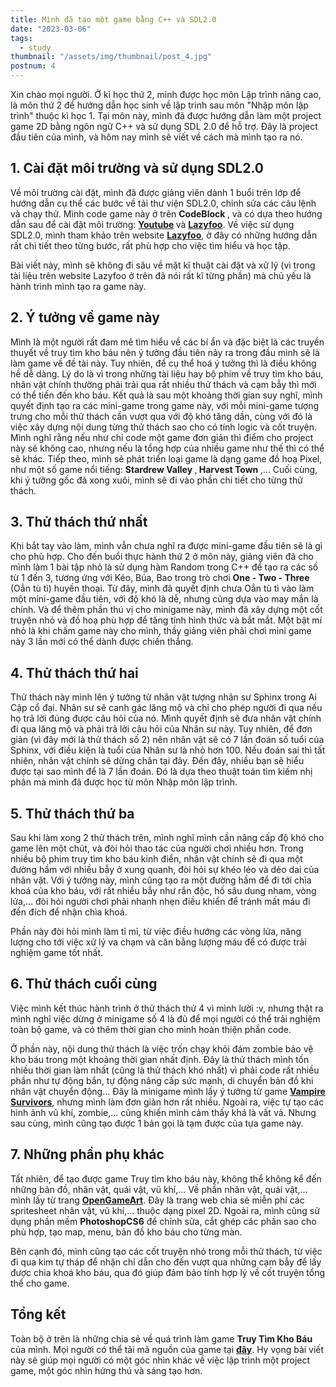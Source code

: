 ```yaml
---
title: Mình đã tạo một game bằng C++ và SDL2.0
date: "2023-03-06"
tags:
  - study
thumbnail: "/assets/img/thumbnail/post_4.jpg"
postnum: 4
---
```



Xin chào mọi người. Ở kì học thứ 2, mình được học môn Lập trình nâng cao, là môn thứ 2 để hướng dẫn học sinh về lập trình sau môn "Nhập môn lập trình" thuộc kì học 1. Tại môn này, mình đã được hướng dẫn làm một project game 2D bằng ngôn ngữ C++ và sử dụng SDL 2.0 để hỗ trợ. Đây là project đầu tiên của mình, và hôm nay mình sẽ viết về cách mà mình tạo ra nó.

## 1. Cài đặt môi trường và sử dụng SDL2.0

Về môi trường cài đặt, mình đã được giảng viên dành 1 buổi trên lớp để hướng dẫn cụ thể các bước về tải thư viện SDL2.0, chỉnh sửa các câu lệnh và chạy thử. Mình code game này ở trên <b> CodeBlock </b>, và có dựa theo hướng dẫn sau để cài đặt môi trường: <b>[Youtube](https://www.youtube.com/watch?v=Gj3iXwvKmUY) </b>và <b>[Lazyfoo](https://lazyfoo.net/tutorials/SDL/01_hello_SDL/index.php)</b>.
Về việc sử dụng SDL2.0, mình tham khảo trên website <b>[Lazyfoo](https://lazyfoo.net/tutorials/SDL/index.php)</b>, ở đây có những hướng dẫn rất chi tiết theo từng bước, rất phù hợp cho việc tìm hiểu và học tập.

Bài viết này, mình sẽ không đi sâu về mặt kĩ thuật cài đặt và xử lý (vì trong tài liệu trên website Lazyfoo ở trên đã nói rất kĩ từng phần) mà chủ yếu là hành trình mình tạo ra game này.

## 2. Ý tưởng về game này

Mình là một người rất đam mê tìm hiểu về các bí ẩn và đặc biệt là các truyền thuyết về truy tìm kho báu nên ý tưởng đầu tiên nảy ra trong đầu mình sẽ là làm game về đề tài này. Tuy nhiên, để cụ thể hoá ý tưởng thì là điều không hề dễ dàng. Lý do là vì trong những tài liệu hay bộ phim về truy tìm kho báu, nhân vật chính thường phải trải qua rất nhiều thử thách và cạm bẫy thì mới có thể tiến đến kho báu. Kết quả là sau một khoảng thời gian suy nghĩ, mình quyết định tạo ra các mini-game trong game này, với mỗi mini-game tượng trưng cho mỗi thử thách cần vượt qua với độ khó tăng dần, cùng với đó là việc xây dựng nội dung từng thử thách sao cho có tính logic và cốt truyện. Mình nghĩ rằng nếu như chỉ code một game đơn giản thì điểm cho project này sẽ không cao, nhưng nếu là tổng hợp của nhiều game như thế thì có thể sẽ khác. Tiếp theo, mình sẽ phát triển loại game là dạng game đồ hoạ Pixel, như một số game nổi tiếng: <b> Stardrew Valley </b>,<b> Harvest Town </b>,... Cuối cùng, khi ý tưởng gốc đã xong xuôi, mình sẽ đi vào phần chi tiết cho từng thử thách.

## 3. Thử thách thứ nhất

Khi bắt tay vào làm, mình vẫn chưa nghĩ ra được mini-game đầu tiên sẽ là gì cho phù hợp. Cho đến buổi thực hành thứ 2 ở môn này, giảng viên đã cho mình làm 1 bài tập nhỏ là sử dụng hàm Random trong C++ để tạo ra các số từ 1 đến 3, tương ứng với Kéo, Búa, Bao trong trò chơi <b> One - Two - Three </b> (Oẳn tù tì) huyền thoại. Từ đây, mình đã quyết định chưa Oẳn tù tì vào làm một mini-game đầu tiên, với độ khó là dễ, nhưng cũng dựa vào may mắn là chính. Và để thêm phần thú vị cho minigame này, mình đã xây dựng một cốt truyện nhỏ và đồ hoạ phù hợp để tăng tính hình thức và bắt mắt. Một bật mí nhỏ là khi chấm game này cho mình, thầy giảng viên phải chơi mini game này 3 lần mới có thể dành được chiến thắng.

## 4. Thử thách thứ hai

Thử thách này mình lên ý tưởng từ nhân vật tượng nhân sư Sphinx trong Ai Cập cổ đại. Nhân sư sẽ canh gác lăng mộ và chỉ cho phép người đi qua nếu họ trả lời đúng được câu hỏi của nó. Mình quyết định sẽ đưa nhân vật chính đi qua lăng mộ và phải trả lời câu hỏi của Nhân sư này. Tuy nhiên, để đơn giản (vì đây mới là thử thách số 2) nên nhân vật sẽ có 7 lần đoán số tuổi của Sphinx, với điều kiện là tuổi của Nhân sư là nhỏ hơn 100. Nếu đoán sai thì tất nhiên, nhân vật chính sẽ dừng chân tại đây. Đến đây, nhiều bạn sẽ hiểu được tại sao mình để là 7 lần đoán. Đó là dựa theo thuật toán tìm kiếm nhị phân mà mình đã được học từ môn Nhập môn lập trình.

## 5. Thử thách thứ ba

Sau khi làm xong 2 thử thách trên, mình nghĩ mình cần nâng cấp độ khó cho game lên một chút, và đòi hỏi thao tác của người chơi nhiều hơn. Trong nhiều bộ phim truy tìm kho báu kinh điển, nhân vật chính sẽ đi qua một đường hầm với nhiều bẫy ở xung quanh, đòi hỏi sự khéo léo và dẻo dai của nhân vật. Với ý tưởng này, mình cũng tạo ra một đường hầm để đi tới chìa khoá của kho báu, với rất nhiều bẫy như rắn độc, hố sâu dung nham, vòng lửa,... đòi hỏi người chơi phải nhanh nhẹn điều khiển để tránh mất máu đi đến đích để nhận chìa khoá.

Phần này đòi hỏi mình làm tỉ mỉ, từ việc điều hướng các vòng lửa, năng lượng cho tới việc xử lý va chạm và cân bằng lượng máu để có được trải nghiệm game tốt nhất.

## 6. Thử thách cuối cùng

Việc mình kết thúc hành trình ở thử thách thứ 4 vì mình lười :v, nhưng thật ra mình nghĩ việc dừng ở minigame số 4 là đủ để mọi người có thể trải nghiệm toàn bộ game, và có thêm thời gian cho mình hoàn thiện phần code.

Ở phần này, nội dung thử thách là việc trốn chạy khỏi đám zombie bảo vệ kho báu trong một khoảng thời gian nhất định. Đây là thử thách mình tốn nhiều thời gian làm nhất (cũng là thử thách khó nhất) vì phải code rất nhiều phần như tự động bắn, tự động nâng cấp sức mạnh, di chuyển bản đồ khi nhân vật chuyển động... Đây là minigame mình lấy ý tưởng từ game <b>[Vampire Survivors](https://store.steampowered.com/app/1794680/Vampire_Survivors/)</b>, nhưng mình làm đơn giản hơn rất nhiều. Ngoài ra, việc tự tạo các hình ảnh vũ khí, zombie,... cũng khiến mình cảm thấy khá là vất vả. Nhưng sau cùng, mình cũng tạo được 1 bản gọi là tạm được của tựa game này.

## 7. Những phần phụ khác

Tất nhiên, để tạo được game Truy tìm kho báu này, không thể không kể đến những bản đồ, nhân vật, quái vật, vũ khí,... Về phần nhân vật, quái vật,... mình lấy từ trang <b>[OpenGameArt](https://opengameart.org)</b>. Đây là trang web chia sẻ miễn phí các spritesheet nhân vật, vũ khí,... thuộc dạng pixel 2D. Ngoài ra, mình cũng sử dụng phần mềm <b> PhotoshopCS6</b> để chỉnh sửa, cắt ghép các phần sao cho phù hợp, tạo map, menu, bản đồ kho báu cho từng màn.

Bên cạnh đó, mình cũng tạo các cốt truyện nhỏ trong mỗi thử thách, từ việc đi qua kim tự tháp để nhận chỉ dẫn cho đến vượt qua những cạm bẫy để lấy được chìa khoá kho báu, qua đó giúp đảm bảo tính hợp lý về cốt truyện tổng thể cho game.

## Tổng kết

Toàn bộ ở trên là những chia sẻ về quá trình làm game <b>Truy Tìm Kho Báu</b> của mình. Mọi người có thể tải mã nguồn của game tại <b>[đây](https://github.com/VanhGer/Game_Treasure_Hunt)</b>. Hy vọng bài viết này sẽ giúp mọi người có một góc nhìn khác về việc lập trình một project game, một góc nhìn hứng thú và sáng tạo hơn.
